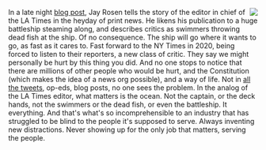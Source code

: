 <img src="http://scripting.com/images/2019/09/21/goneWithTheWind.png" border="0" align="right">In a late night <a href="https://pressthink.org/2020/06/battleship-newspaper/">blog post</a>, Jay Rosen tells the story of the editor in chief of the LA Times in the heyday of print news. He likens his publication to a huge battleship steaming along, and describes critics as swimmers throwing dead fish at the ship. Of no consequence. The ship will go where it wants to go, as fast as it cares to. Fast forward to the NY Times in 2020, being forced to listen to their reporters, a new class of critic. They say we might personally be hurt by this thing you did. And no one stops to notice that there are millions of other people who would be hurt, and the Constitution (which makes the idea of a news org possible), and a way of life. Not in <a href="https://mediagazer.com/200607/p6#a200607p6">all the tweets</a>, op-eds, blog posts, no one sees the problem. In the analog of the LA Times editor, what matters is the ocean. Not the captain, or the deck hands, not the swimmers or the dead fish, or even the battleship. It everything. And that's what's so incomprehensible to an industry that has struggled to be blind to the people it's supposed to serve. Always inventing new distractions. Never showing up for the only job that matters, serving the people. 
